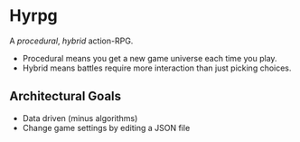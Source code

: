# Hyrpg

A *procedural*, *hybrid* action-RPG.
- Procedural means you get a new game universe each time you play.
- Hybrid means battles require more interaction than just picking choices.

## Architectural Goals

- Data driven (minus algorithms)
- Change game settings by editing a JSON file
